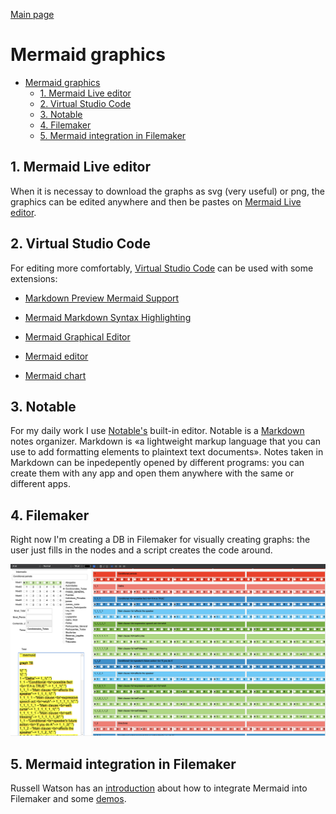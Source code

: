 [Main page](README.md)
# Mermaid graphics
- [Mermaid graphics](#mermaid-graphics)
  - [1. Mermaid Live editor](#1-mermaid-live-editor)
  - [2. Virtual Studio Code](#2-virtual-studio-code)
  - [3. Notable](#3-notable)
  - [4. Filemaker](#4-filemaker)
  - [5. Mermaid integration in Filemaker](#5-mermaid-integration-in-filemaker)



## 1. Mermaid Live editor
When it is necessay to download the graphs as svg (very useful) or png, the graphics can be edited anywhere and then be pastes on [Mermaid Live editor](https://mermaid.live/).

## 2. Virtual Studio Code 
For editing more comfortably, [Virtual Studio Code](https://code.visualstudio.com/) can be used with some extensions:

- [Markdown Preview Mermaid Support](https://marketplace.visualstudio.com/items?itemName=bierner.markdown-mermaid)

- [Mermaid Markdown Syntax Highlighting](https://marketplace.visualstudio.com/items?itemName=bpruitt-goddard.mermaid-markdown-syntax-highlighting)

- [Mermaid Graphical Editor](https://marketplace.visualstudio.com/items?itemName=corschenzi.mermaid-graphical-editor)

- [Mermaid editor](https://marketplace.visualstudio.com/items?itemName=tomoyukim.vscode-mermaid-editor)

- [Mermaid chart](https://marketplace.visualstudio.com/items?itemName=MermaidChart.vscode-mermaid-chart)

## 3. Notable

For my daily work I use [Notable's](https://notable.app) built-in editor. Notable is a [Markdown](https://www.markdownguide.org) notes organizer. Markdown is «a lightweight markup language that you can use to add formatting elements to plaintext text documents». Notes taken in Markdown can be inpedepently opened by different programs: you can create them with any app and open them anywhere with the same or different apps.

## 4. Filemaker
Right now I'm creating a DB in Filemaker for visually creating graphs: the user just fills in the nodes and a script creates the code around.

![](Images/Filemaker_Mermaid.png)

## 5. Mermaid integration in Filemaker

Russell Watson has an [introduction](https://www.youtube.com/watch?v=e8qTCy0-7Jw) about how to integrate Mermaid into Filemaker and some [demos](https://dotfmp.berlin/sharedfiles/312/download).
